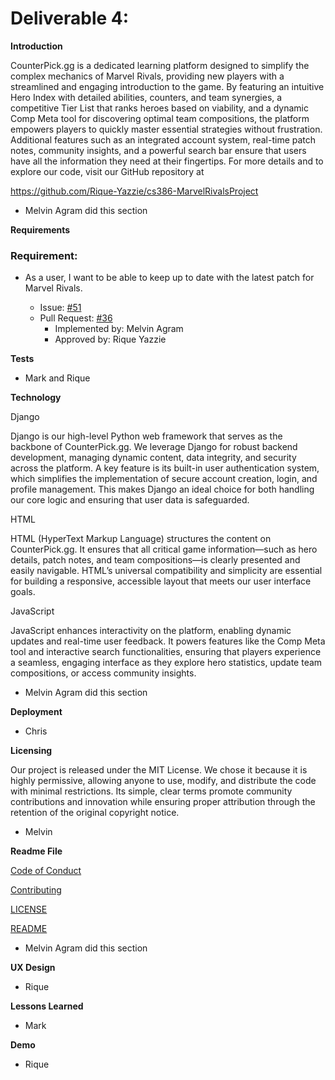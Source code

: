 # Deliverable 4:

**Introduction**

CounterPick.gg is a dedicated learning platform designed to simplify the complex mechanics of Marvel Rivals, providing new players with a streamlined and engaging introduction to the game. By featuring an intuitive Hero Index with detailed abilities, counters, and team synergies, a competitive Tier List that ranks heroes based on viability, and a dynamic Comp Meta tool for discovering optimal team compositions, the platform empowers players to quickly master essential strategies without frustration. Additional features such as an integrated account system, real-time patch notes, community insights, and a powerful search bar ensure that users have all the information they need at their fingertips. For more details and to explore our code, visit our GitHub repository at

https://github.com/Rique-Yazzie/cs386-MarvelRivalsProject

- Melvin Agram did this section 

**Requirements**

### Requirement:

- As a user, I want to be able to keep up to date with the latest patch for Marvel Rivals.

  * Issue: [#51](https://github.com/Rique-Yazzie/cs386-MarvelRivalsProject/issues/51)
  * Pull Request: [#36](https://github.com/Rique-Yazzie/cs386-MarvelRivalsProject/pull/36)
    * Implemented by: Melvin Agram
    * Approved by: Rique Yazzie

**Tests**

- Mark and Rique

**Technology**

Django

Django is our high-level Python web framework that serves as the backbone of CounterPick.gg. We leverage Django for robust backend development, managing dynamic content, data integrity, and security across the platform. A key feature is its built-in user authentication system, which simplifies the implementation of secure account creation, login, and profile management. This makes Django an ideal choice for both handling our core logic and ensuring that user data is safeguarded.

HTML

HTML (HyperText Markup Language) structures the content on CounterPick.gg. It ensures that all critical game information—such as hero details, patch notes, and team compositions—is clearly presented and easily navigable. HTML’s universal compatibility and simplicity are essential for building a responsive, accessible layout that meets our user interface goals.

JavaScript

JavaScript enhances interactivity on the platform, enabling dynamic updates and real-time user feedback. It powers features like the Comp Meta tool and interactive search functionalities, ensuring that players experience a seamless, engaging interface as they explore hero statistics, update team compositions, or access community insights.


- Melvin Agram did this section 


**Deployment**

- Chris

**Licensing**

Our project is released under the MIT License. We chose it because it is highly permissive, allowing anyone to use, modify, and distribute the code with minimal restrictions. Its simple, clear terms promote community contributions and innovation while ensuring proper attribution through the retention of the original copyright notice.

- Melvin

**Readme File**

[Code of Conduct](https://github.com/Rique-Yazzie/cs386-MarvelRivalsProject/blob/main/CONTRIBUTING.md)

[Contributing](https://github.com/Rique-Yazzie/cs386-MarvelRivalsProject/blob/main/CONTRIBUTING.md)

[LICENSE](https://github.com/Rique-Yazzie/cs386-MarvelRivalsProject/blob/main/LICENSE)

[README](https://github.com/Rique-Yazzie/cs386-MarvelRivalsProject/blob/main/README.md)

- Melvin Agram did this section

**UX Design**

- Rique

**Lessons Learned**

- Mark

**Demo**

- Rique 
